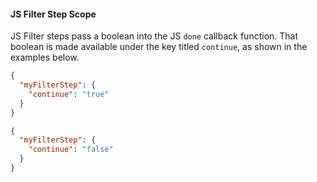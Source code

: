 #### JS Filter Step Scope

JS Filter steps pass a boolean into the JS `done` callback function. That boolean is made available under the key titled `continue`, as shown in the examples below.

```json
{
  "myFilterStep": {
    "continue": "true"
  }
}
```

```json
{
  "myFilterStep": {
    "continue": "false"
  }
}
```
